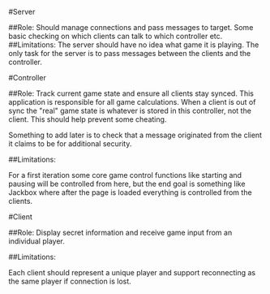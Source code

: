 #Server

##Role:
Should manage connections and pass messages to target. Some basic checking on which clients can talk to which controller etc.
##Limitations:
The server should have no idea what game it is playing. The only task for the server is to pass messages between the clients and the controller.

#Controller

##Role:
Track current game state and ensure all clients stay synced. This application is responsible for all game calculations. When a client is out of sync the "real" game state is whatever is stored in this controller, not the client. This should help prevent some cheating.

Something to add later is to check that a message originated from the client it claims to be for additional security.

##Limitations:

For a first iteration some core game control functions like starting and pausing will be controlled from here, but the end goal is something like Jackbox where after the page is loaded everything is controlled from the clients.

#Client

##Role:
Display secret information and receive game input from an individual player.

##Limitations:

Each client should represent a unique player and support reconnecting as the same player if connection is lost.
